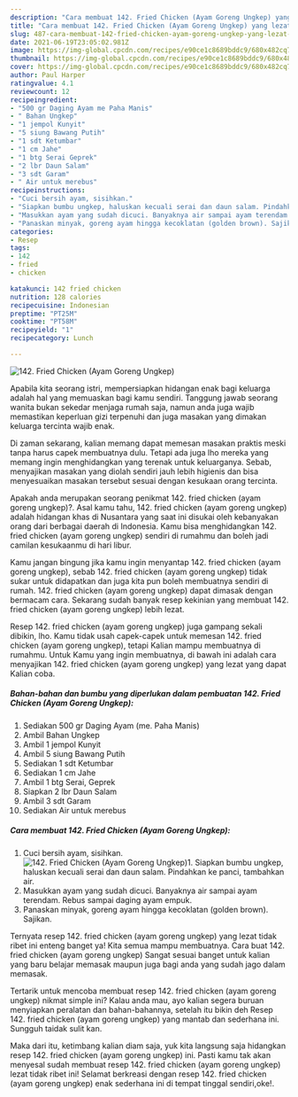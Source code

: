 ```yaml
---
description: "Cara membuat 142. Fried Chicken (Ayam Goreng Ungkep) yang lezat Untuk Jualan"
title: "Cara membuat 142. Fried Chicken (Ayam Goreng Ungkep) yang lezat Untuk Jualan"
slug: 487-cara-membuat-142-fried-chicken-ayam-goreng-ungkep-yang-lezat-untuk-jualan
date: 2021-06-19T23:05:02.981Z
image: https://img-global.cpcdn.com/recipes/e90ce1c8689bddc9/680x482cq70/142-fried-chicken-ayam-goreng-ungkep-foto-resep-utama.jpg
thumbnail: https://img-global.cpcdn.com/recipes/e90ce1c8689bddc9/680x482cq70/142-fried-chicken-ayam-goreng-ungkep-foto-resep-utama.jpg
cover: https://img-global.cpcdn.com/recipes/e90ce1c8689bddc9/680x482cq70/142-fried-chicken-ayam-goreng-ungkep-foto-resep-utama.jpg
author: Paul Harper
ratingvalue: 4.1
reviewcount: 12
recipeingredient:
- "500 gr Daging Ayam me Paha Manis"
- " Bahan Ungkep"
- "1 jempol Kunyit"
- "5 siung Bawang Putih"
- "1 sdt Ketumbar"
- "1 cm Jahe"
- "1 btg Serai Geprek"
- "2 lbr Daun Salam"
- "3 sdt Garam"
- " Air untuk merebus"
recipeinstructions:
- "Cuci bersih ayam, sisihkan."
- "Siapkan bumbu ungkep, haluskan kecuali serai dan daun salam. Pindahkan ke panci, tambahkan air."
- "Masukkan ayam yang sudah dicuci. Banyaknya air sampai ayam terendam. Rebus sampai daging ayam empuk."
- "Panaskan minyak, goreng ayam hingga kecoklatan (golden brown). Sajikan."
categories:
- Resep
tags:
- 142
- fried
- chicken

katakunci: 142 fried chicken 
nutrition: 128 calories
recipecuisine: Indonesian
preptime: "PT25M"
cooktime: "PT58M"
recipeyield: "1"
recipecategory: Lunch

---
```



![142. Fried Chicken (Ayam Goreng Ungkep)](https://img-global.cpcdn.com/recipes/e90ce1c8689bddc9/680x482cq70/142-fried-chicken-ayam-goreng-ungkep-foto-resep-utama.jpg)

Apabila kita seorang istri, mempersiapkan hidangan enak bagi keluarga adalah hal yang memuaskan bagi kamu sendiri. Tanggung jawab seorang  wanita bukan sekedar menjaga rumah saja, namun anda juga wajib memastikan keperluan gizi terpenuhi dan juga masakan yang dimakan keluarga tercinta wajib enak.

Di zaman  sekarang, kalian memang dapat memesan masakan praktis meski tanpa harus capek membuatnya dulu. Tetapi ada juga lho mereka yang memang ingin menghidangkan yang terenak untuk keluarganya. Sebab, menyajikan masakan yang diolah sendiri jauh lebih higienis dan bisa menyesuaikan masakan tersebut sesuai dengan kesukaan orang tercinta. 



Apakah anda merupakan seorang penikmat 142. fried chicken (ayam goreng ungkep)?. Asal kamu tahu, 142. fried chicken (ayam goreng ungkep) adalah hidangan khas di Nusantara yang saat ini disukai oleh kebanyakan orang dari berbagai daerah di Indonesia. Kamu bisa menghidangkan 142. fried chicken (ayam goreng ungkep) sendiri di rumahmu dan boleh jadi camilan kesukaanmu di hari libur.

Kamu jangan bingung jika kamu ingin menyantap 142. fried chicken (ayam goreng ungkep), sebab 142. fried chicken (ayam goreng ungkep) tidak sukar untuk didapatkan dan juga kita pun boleh membuatnya sendiri di rumah. 142. fried chicken (ayam goreng ungkep) dapat dimasak dengan bermacam cara. Sekarang sudah banyak resep kekinian yang membuat 142. fried chicken (ayam goreng ungkep) lebih lezat.

Resep 142. fried chicken (ayam goreng ungkep) juga gampang sekali dibikin, lho. Kamu tidak usah capek-capek untuk memesan 142. fried chicken (ayam goreng ungkep), tetapi Kalian mampu membuatnya di rumahmu. Untuk Kamu yang ingin membuatnya, di bawah ini adalah cara menyajikan 142. fried chicken (ayam goreng ungkep) yang lezat yang dapat Kalian coba.

<!--inarticleads1-->

##### Bahan-bahan dan bumbu yang diperlukan dalam pembuatan 142. Fried Chicken (Ayam Goreng Ungkep):

1. Sediakan 500 gr Daging Ayam (me. Paha Manis)
1. Ambil  Bahan Ungkep
1. Ambil 1 jempol Kunyit
1. Ambil 5 siung Bawang Putih
1. Sediakan 1 sdt Ketumbar
1. Sediakan 1 cm Jahe
1. Ambil 1 btg Serai, Geprek
1. Siapkan 2 lbr Daun Salam
1. Ambil 3 sdt Garam
1. Sediakan  Air untuk merebus




<!--inarticleads2-->

##### Cara membuat 142. Fried Chicken (Ayam Goreng Ungkep):

1. Cuci bersih ayam, sisihkan.
<img src="https://img-global.cpcdn.com/steps/6f1a63b89ad73133/160x128cq70/142-fried-chicken-ayam-goreng-ungkep-langkah-memasak-1-foto.jpg" alt="142. Fried Chicken (Ayam Goreng Ungkep)">1. Siapkan bumbu ungkep, haluskan kecuali serai dan daun salam. Pindahkan ke panci, tambahkan air.
1. Masukkan ayam yang sudah dicuci. Banyaknya air sampai ayam terendam. Rebus sampai daging ayam empuk.
1. Panaskan minyak, goreng ayam hingga kecoklatan (golden brown). Sajikan.




Ternyata resep 142. fried chicken (ayam goreng ungkep) yang lezat tidak ribet ini enteng banget ya! Kita semua mampu membuatnya. Cara buat 142. fried chicken (ayam goreng ungkep) Sangat sesuai banget untuk kalian yang baru belajar memasak maupun juga bagi anda yang sudah jago dalam memasak.

Tertarik untuk mencoba membuat resep 142. fried chicken (ayam goreng ungkep) nikmat simple ini? Kalau anda mau, ayo kalian segera buruan menyiapkan peralatan dan bahan-bahannya, setelah itu bikin deh Resep 142. fried chicken (ayam goreng ungkep) yang mantab dan sederhana ini. Sungguh taidak sulit kan. 

Maka dari itu, ketimbang kalian diam saja, yuk kita langsung saja hidangkan resep 142. fried chicken (ayam goreng ungkep) ini. Pasti kamu tak akan menyesal sudah membuat resep 142. fried chicken (ayam goreng ungkep) lezat tidak ribet ini! Selamat berkreasi dengan resep 142. fried chicken (ayam goreng ungkep) enak sederhana ini di tempat tinggal sendiri,oke!.

